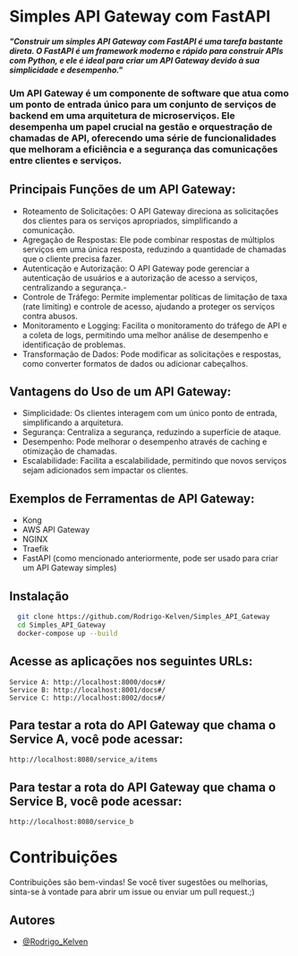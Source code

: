 
# Simples API Gateway com FastAPI

***"Construir um simples API Gateway com FastAPI é uma tarefa bastante direta. O FastAPI é um framework moderno e rápido para construir APIs com Python, e ele é ideal para criar um API Gateway devido à sua simplicidade e desempenho."***

### Um API Gateway é um componente de software que atua como um ponto de entrada único para um conjunto de serviços de backend em uma arquitetura de microserviços. Ele desempenha um papel crucial na gestão e orquestração de chamadas de API, oferecendo uma série de funcionalidades que melhoram a eficiência e a segurança das comunicações entre clientes e serviços.
## Principais Funções de um API Gateway:

- Roteamento de Solicitações: O API Gateway direciona as solicitações dos clientes para os serviços apropriados, simplificando a comunicação.
- Agregação de Respostas: Ele pode combinar respostas de múltiplos serviços em uma única resposta, reduzindo a quantidade de chamadas que o cliente precisa fazer.
- Autenticação e Autorização: O API Gateway pode gerenciar a autenticação de usuários e a autorização de acesso a serviços, centralizando a segurança.- 
- Controle de Tráfego: Permite implementar políticas de limitação de taxa (rate limiting) e controle de acesso, ajudando a proteger os serviços contra abusos.
- Monitoramento e Logging: Facilita o monitoramento do tráfego de API e a coleta de logs, permitindo uma melhor análise de desempenho e identificação de problemas.
- Transformação de Dados: Pode modificar as solicitações e respostas, como converter formatos de dados ou adicionar cabeçalhos.

## Vantagens do Uso de um API Gateway:

- Simplicidade: Os clientes interagem com um único ponto de entrada, simplificando a arquitetura.
- Segurança: Centraliza a segurança, reduzindo a superfície de ataque.
- Desempenho: Pode melhorar o desempenho através de caching e otimização de chamadas.
- Escalabilidade: Facilita a escalabilidade, permitindo que novos serviços sejam adicionados sem impactar os clientes.

## Exemplos de Ferramentas de API Gateway:

- Kong
- AWS API Gateway
- NGINX
- Traefik
- FastAPI (como mencionado anteriormente, pode ser usado para criar um API Gateway simples)


## Instalação
```bash
  git clone https://github.com/Rodrigo-Kelven/Simples_API_Gateway
  cd Simples_API_Gateway
  docker-compose up --build
```

## Acesse as aplicações nos seguintes URLs:

    Service A: http://localhost:8000/docs#/
    Service B: http://localhost:8001/docs#/
    Service C: http://localhost:8002/docs#/

## Para testar a rota do API Gateway que chama o Service A, você pode acessar:

    http://localhost:8080/service_a/items

## Para testar a rota do API Gateway que chama o Service B, você pode acessar:

    http://localhost:8080/service_b



# Contribuições
Contribuições são bem-vindas! Se você tiver sugestões ou melhorias, sinta-se à vontade para abrir um issue ou enviar um pull request.;)

## Autores
- [@Rodrigo_Kelven](https://github.com/Rodrigo-Kelven)



